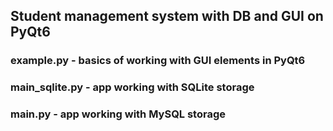 ## Student management system with DB and GUI on PyQt6

### example.py - basics of working with GUI elements in PyQt6

### main_sqlite.py - app working with SQLite storage

### main.py - app working with MySQL storage
